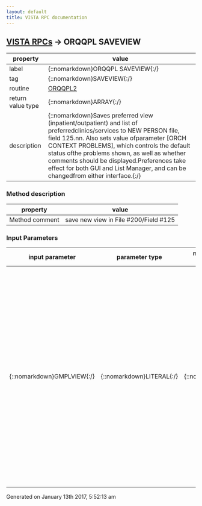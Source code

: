 ```yaml
---
layout: default
title: VISTA RPC documentation
---
```




## [VISTA RPCs](TableOfContent.md) &#8594; ORQQPL SAVEVIEW 

 property | value 
--- | --- 
 label | {::nomarkdown}ORQQPL SAVEVIEW{:/}
 tag | {::nomarkdown}SAVEVIEW{:/}
 routine | [ORQQPL2](http://code.osehra.org/dox/Routine_ORQQPL2_source.html)
 return value type | {::nomarkdown}ARRAY{:/}
 description | {::nomarkdown}Saves preferred view (inpatient/outpatient) and list of preferredclinics/services to NEW PERSON file, field 125.nn.  Also sets value ofparameter [ORCH CONTEXT PROBLEMS], which controls the default status ofthe problems shown, as well as whether comments should be displayed.Preferences take effect for both GUI and List Manager, and can be changedfrom either interface.{:/}


### Method description

 property | value 
--- | --- 
 Method comment | save new view in File #200/Field #125

### Input Parameters

| input parameter | parameter type | maximum data length | required | description | 
| --- | --- | --- | --- | --- | 
| {::nomarkdown}GMPLVIEW{:/} | {::nomarkdown}LITERAL{:/} | {::nomarkdown}64{:/} | {::nomarkdown}true{:/} | {::nomarkdown}See field 125.nn of the NEW PERSON file for format of the first piece,related to inpatient/outpatient and clinics/services. Piece 2 is in the format 'a;b;c;d'. The first two ';' pieces are ignored.The third piece represents the status of the problems to be displayed(A,I,R,B) for Active, Inactive, Removed, and Both Active/Inactive.  The4th ';' piece is a 1 to show comments, and a 0 to hide comments.  Seeparameter ORCH CONTEXT PROBLEMS for description.{:/} | 




 Generated on January 13th 2017, 5:52:13 am